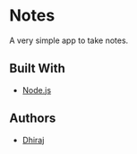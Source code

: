 # Notes

A very simple app to take notes.


## Built With

* [Node.js](https://nodejs.org/en/)

## Authors

* [Dhiraj](https://github.com/dhiraj072)

